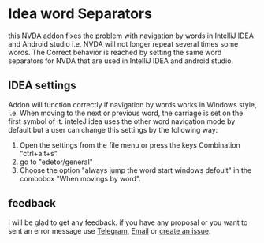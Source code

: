 # Idea word Separators
this NVDA addon fixes the problem with navigation by words in IntelliJ IDEA  and Android studio i.e. NVDA will not longer repeat several times some words.
The Correct behavior is reached  by setting the same word separators for NVDA that are used  in IntelliJ IDEA and android studio.

## IDEA settings
Addon will function correctly if navigation by words works in Windows style, i.e. When moving to the next or previous  word, the carriage is set on the first symbol of it.
inteleJ idea uses  the other word navigation mode by default  but a user can change this settings by the following way:
1.  Open the settings from the file menu or press the keys Combination "ctrl+alt+s"
2. go to "edetor/general"
3. Choose the option "always jump the word start windows defoult" in the combobox "When movings by word".


## feedback
i will be glad to get any feedback. if you have any proposal or you want to sent an error message use [Telegram](https://t.me/kraneed), [Email](mailto:galiakhmetovkv@gmail.com) or [create an issue](https://github.com/kranid/Idea-Word-Separators/issues/new).